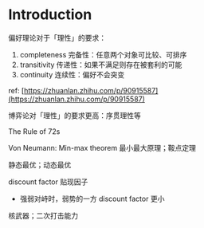 # Introduction

偏好理论对于「理性」的要求：

1. completeness 完备性：任意两个对象可比较、可排序
2. transitivity 传递性：如果不满足则存在被套利的可能
3. continuity 连续性：偏好不会突变

ref: [https://zhuanlan.zhihu.com/p/90915587](https://zhuanlan.zhihu.com/p/90915587)

博弈论对「理性」的要求更高：序贯理性等



The Rule of 72s

Von Neumann: Min-max theorem 最小最大原理；鞍点定理

静态最优；动态最优

discount factor 贴现因子

- 强弱对峙时，弱势的一方 discount factor 更小

核武器；二次打击能力






